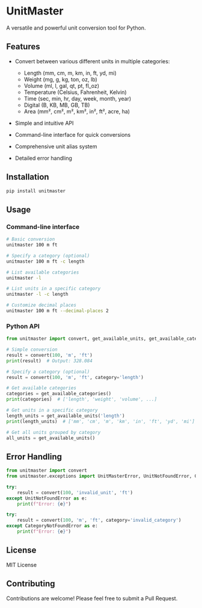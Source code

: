 # UnitMaster

A versatile and powerful unit conversion tool for Python.

## Features

- Convert between various different units in multiple categories:
  - Length (mm, cm, m, km, in, ft, yd, mi)
  - Weight (mg, g, kg, ton, oz, lb)
  - Volume (ml, l, gal, qt, pt, fl_oz)
  - Temperature (Celsius, Fahrenheit, Kelvin)
  - Time (sec, min, hr, day, week, month, year)
  - Digital (B, KB, MB, GB, TB)
  - Area (mm², cm², m², km², in², ft², acre, ha)

- Simple and intuitive API
- Command-line interface for quick conversions
- Comprehensive unit alias system
- Detailed error handling

## Installation

```bash
pip install unitmaster
```

## Usage

### Command-line interface

```bash
# Basic conversion
unitmaster 100 m ft

# Specify a category (optional)
unitmaster 100 m ft -c length

# List available categories
unitmaster -l

# List units in a specific category
unitmaster -l -c length

# Customize decimal places
unitmaster 100 m ft --decimal-places 2
```

### Python API

```python
from unitmaster import convert, get_available_units, get_available_categories

# Simple conversion
result = convert(100, 'm', 'ft')
print(result)  # Output: 328.084

# Specify a category (optional)
result = convert(100, 'm', 'ft', category='length')

# Get available categories
categories = get_available_categories()
print(categories)  # ['length', 'weight', 'volume', ...]

# Get units in a specific category
length_units = get_available_units('length')
print(length_units)  # ['mm', 'cm', 'm', 'km', 'in', 'ft', 'yd', 'mi']

# Get all units grouped by category
all_units = get_available_units()
```

## Error Handling

```python
from unitmaster import convert
from unitmaster.exceptions import UnitMasterError, UnitNotFoundError, CategoryNotFoundError

try:
    result = convert(100, 'invalid_unit', 'ft')
except UnitNotFoundError as e:
    print(f"Error: {e}")

try:
    result = convert(100, 'm', 'ft', category='invalid_category')
except CategoryNotFoundError as e:
    print(f"Error: {e}")
```

## License

MIT License

## Contributing

Contributions are welcome! Please feel free to submit a Pull Request.
